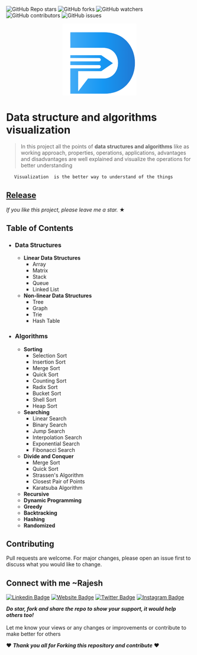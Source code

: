 ![GitHub Repo stars](https://img.shields.io/github/stars/raj-rathod/DSA-visualisation-in-angular?style=social)
![GitHub forks](https://img.shields.io/github/forks/raj-rathod/DSA-visualisation-in-angular?style=social)
![GitHub watchers](https://img.shields.io/github/watchers/raj-rathod/DSA-visualisation-in-angular?style=social)
![GitHub contributors](https://img.shields.io/github/contributors/raj-rathod/DSA-visualisation-in-angular)
![GitHub issues](https://img.shields.io/github/issues-raw/raj-rathod/DSA-visualisation-in-angular)

<p align='center' >
<img src="./src/assets/icons/dsa-logo.png"/>
</p>

# Data structure and algorithms visualization

> In this project all the points of **data structures and algorithms**
like as working approach, properties, operations, applications,
advantages and disadvantages are well explained and visualize
the operations for better understanding

```HTML
   Visualization  is the better way to understand of the things
``` 

## [Release](https://raj-rathod.github.io/DSA-visualisation-in-angular/)

_If you like this project, please leave me a star._ &#9733;

## Table of Contents

- ### Data Structures
  - **Linear Data Structures**
    - Array
    - Matrix
    - Stack
    - Queue
    - Linked List
  - **Non-linear Data Structures**
    - Tree
    - Graph
    - Trie
    - Hash Table
- ### Algorithms
  - **Sorting**
    - Selection Sort
    - Insertion Sort
    - Merge Sort 
    - Quick Sort
    - Counting Sort
    - Radix Sort
    - Bucket Sort
    - Shell Sort
    - Heap Sort
  - **Searching**
    - Linear Search
    - Binary Search
    - Jump Search
    - Interpolation Search
    - Exponential Search
    - Fibonacci Search
  - **Divide and Conquer**
    - Merge Sort
    - Quick Sort
    - Strassen's Algorithm
    - Closest Pair of Points
    - Karatsuba Algorithm
  - **Recursive**
  - **Dynamic Programming**
  - **Greedy**
  - **Backtracking**
  - **Hashing**
  - **Randomized**

## Contributing
Pull requests are welcome. For major changes, please open an issue first to discuss what you would like to change.


## Connect with me ~Rajesh 

[![Linkedin Badge](https://img.shields.io/badge/-LinkedIn-0e76a8?style=flat-square&logo=Linkedin&logoColor=white)](https://www.linkedin.com/in/rajesh-rathore-0501/)
[![Website Badge](https://img.shields.io/badge/Website-3b5998?style=flat-square&logo=google-chrome&logoColor=white)](https://linktr.ee/rajesh_rathore)
[![Twitter Badge](https://img.shields.io/badge/-Twitter-00acee?style=flat-square&logo=Twitter&logoColor=white)](https://twitter.com/Rajesh946055)
[![Instagram Badge](https://img.shields.io/badge/-Instagram-e4405f?style=flat-square&logo=Instagram&logoColor=white)](https://www.instagram.com/raj_rathod1313/?hl=en)


***Do star, fork and share the repo to show your support, it would help others too!***   <br>
 <br>
 Let me know your views or any changes or improvements or contribute to make better for others 
 
 :heart: ***Thank you all for Forking this repository and contribute***  :heart:



